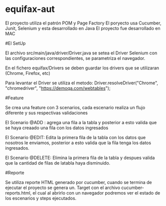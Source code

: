 # equifax-aut
El proyecto utiliza el patrón POM y Page Factory
El poryecto usa Cucumber, Junit, Selenium y esta desarrollado en Java
El proyecto fue desarrollado en MAC


#El SetUp

El archivo src/main/java/driver/Driver.java se setea el Driver Selenium con las configuraciones correspondientes, se parametriza el navegador.

En el fichero equifax/Drivers se deben guardar los drivers que se utilizaran (Chrome, Firefox, etc)

Para levantar el Driver se utiliza el metodo: Driver.resolveDriver("Chrome", "chromedriver", "https://demoqa.com/webtables"); 


#Feature

Se crea una feature con 3 scenarios, cada escenario realiza un flujo diferente y sus respectivas validaciones

El Scenario @ADD :  agrega una fila a la tabla y posterior a esto valida que se haya creaado una fila con los datos ingresados

El Scenario @EDIT:  Edita la primera fila de la tabla con los datos que nosotros le enviamos, posterior a esto valida que la fila tenga los datos ingresados.

El Scenario @DELETE: Elimina la primera fila de la tabla y despues valida que la cantidad de filas de latabla haya disminuido.


#Reporte

Se utiliza reporte HTML generado por cucumber, cuando se termina de ejecutar el proyecto se genera un. Target con el archivo cucumber-reports.html, el cual al abrirlo con un navegador podremos ver el estado de los escenarios y steps ejecutados.
